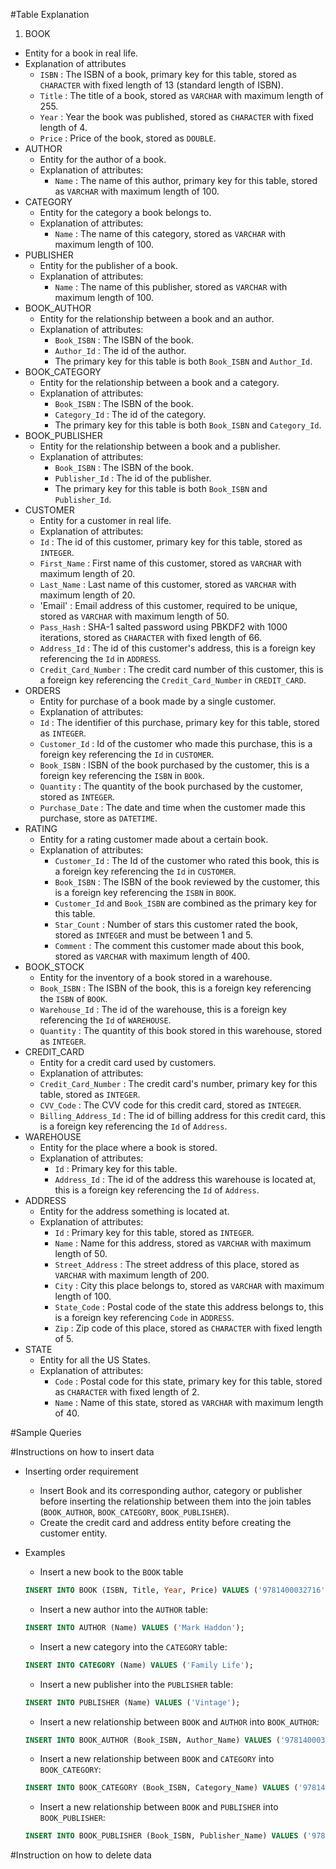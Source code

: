 #Table Explanation
1. BOOK
  - Entity for a book in real life.
  - Explanation of attributes
    - `ISBN` : The ISBN of a book, primary key for this table, stored as `CHARACTER` with fixed length of 13 (standard length of ISBN).
    - `Title` : The title of a book, stored as `VARCHAR` with maximum length of 255.
    - `Year` : Year the book was published, stored as `CHARACTER` with fixed length of 4.
    - `Price` : Price of the book, stored as `DOUBLE`.
- AUTHOR
  - Entity for the author of a book.
  - Explanation of attributes:
    - `Name` : The name of this author, primary key for this table, stored as `VARCHAR` with maximum length of 100.
- CATEGORY
  - Entity for the category a book belongs to.
  - Explanation of attributes:
    - `Name` : The name of this category, stored as `VARCHAR` with maximum length of 100.
- PUBLISHER
  - Entity for the publisher of a book.
  - Explanation of attributes:
    - `Name` : The name of this publisher, stored as `VARCHAR` with maximum length of 100.
- BOOK_AUTHOR
  - Entity for the relationship between a book and an author.
  - Explanation of attributes:
    - `Book_ISBN` : The ISBN of the book.
    - `Author_Id` : The id of the author.
    - The primary key for this table is both `Book_ISBN` and `Author_Id`.
- BOOK_CATEGORY
  - Entity for the relationship between a book and a category.
  - Explanation of attributes:
    - `Book_ISBN` : The ISBN of the book.
    - `Category_Id` : The id of the category.
    - The primary key for this table is both `Book_ISBN` and `Category_Id`.
- BOOK_PUBLISHER
  - Entity for the relationship between a book and a publisher.
  - Explanation of attributes:
    - `Book_ISBN` : The ISBN of the book.
    - `Publisher_Id` : The id of the publisher.
    - The primary key for this table is both `Book_ISBN` and `Publisher_Id`.
- CUSTOMER
  - Entity for a customer in real life.
  - Explanation of attributes:
   - `Id` : The id of this customer, primary key for this table, stored as `INTEGER`.
   - `First_Name` : First name of this customer, stored as `VARCHAR` with maximum length of 20.
   - `Last_Name` : Last name of this customer, stored as `VARCHAR` with maximum length of 20.
   - 'Email' : Email address of this customer, required to be unique, stored as `VARCHAR` with maximum length of 50.
   - `Pass_Hash` : SHA-1 salted password using PBKDF2 with 1000 iterations, stored as `CHARACTER` with fixed length of 66.
   - `Address_Id` : The id of this customer's address, this is a foreign key referencing the `Id` in `ADDRESS`.
   - `Credit_Card_Number` : The credit card number of this customer, this is a foreign key referencing the `Credit_Card_Number` in `CREDIT_CARD`.
- ORDERS
  - Entity for purchase of a book made by a single customer.
  - Explanation of attributes:
   - `Id` : The identifier of this purchase, primary key for this table, stored as `INTEGER`.
   - `Customer_Id` : Id of the customer who made this purchase, this is a foreign key referencing the `Id` in `CUSTOMER`.
   - `Book_ISBN` : ISBN of the book purchased by the customer, this is a foreign key referencing the `ISBN` in `BOOk`.
   - `Quantity` : The quantity of the book purchased by the customer, stored as `INTEGER`.
   - `Purchase_Date` : The date and time when the customer made this purchase, store as `DATETIME`.
- RATING
  - Entity for a rating customer made about a certain book.
  - Explanation of attributes:
    - `Customer_Id` : The Id of the customer who rated this book, this is a foreign key referencing the `Id` in `CUSTOMER`.
    - `Book_ISBN` : The ISBN of the book reviewed by the customer, this is a foreign key referencing the `ISBN` in `BOOK`.
    - `Customer_Id` and `Book_ISBN` are combined as the primary key for this table.
    - `Star_Count` : Number of stars this customer rated the book, stored as `INTEGER` and must be between 1 and 5.
    - `Comment` : The comment this customer made about this book, stored as `VARCHAR` with maximum length of 400.
- BOOK_STOCK
  - Entity for the inventory of a book stored in a warehouse.
  - `Book_ISBN` : The ISBN of the book, this is a foreign key referencing the `ISBN` of `BOOK`.
  - `Warehouse_Id` : The id of the warehouse, this is a foreign key referencing the `Id` of `WAREHOUSE`.
  - `Quantity` : The quantity of this book stored in this warehouse, stored as `INTEGER`.
- CREDIT_CARD
  - Entity for a credit card used by customers.
  - Explanation of attributes:
   - `Credit_Card_Number` : The credit card's number, primary key for this table, stored as `INTEGER`.
   - `CVV_Code` : The CVV code for this credit card, stored as `INTEGER`.
   - `Billing_Address_Id` : The id of billing address for this credit card, this is a foreign key referencing the `Id` of `Address`.
- WAREHOUSE
  - Entity for the place where a book is stored.
  - Explanation of attributes:
    - `Id` : Primary key for this table.
    - `Address_Id` : The id of the address this warehouse is located at, this is a foreign key referencing the `Id` of `Address`.
- ADDRESS
  - Entity for the address something is located at.
  - Explanation of attributes:
    - `Id` : Primary key for this table, stored as `INTEGER`.
    - `Name` : Name for this address, stored as `VARCHAR` with maximum length of 50.
    - `Street_Address` : The street address of this place, stored as `VARCHAR` with maximum length of 200.
    - `City` : City this place belongs to, stored as `VARCHAR` with maximum length of 100.
    - `State_Code` : Postal code of the state this address belongs to, this is a foreign key referencing `Code` in `ADDRESS`.
    - `Zip` : Zip code of this place, stored as `CHARACTER` with fixed length of 5.
- STATE
  - Entity for all the US States.
  - Explanation of attributes:
    - `Code` : Postal code for this state, primary key for this table, stored as `CHARACTER` with fixed length of 2.
    - `Name` : Name of this state, stored as `VARCHAR` with maximum length of 40.

#Sample Queries

#Instructions on how to insert data
- Inserting order requirement
  - Insert Book and its corresponding author, category or publisher before inserting the relationship between them into the join tables (`BOOK_AUTHOR`, `BOOK_CATEGORY`,  `BOOK_PUBLISHER`).
  - Create the credit card and address entity before creating the customer entity.
- Examples
  - Insert a new book to the `BOOK` table
  ```sql
  INSERT INTO BOOK (ISBN, Title, Year, Price) VALUES ('9781400032716', 'The Curious Incident of the Dog in the Night-Time', '2003', 7.68);
  ```
  - Insert a new author into the `AUTHOR` table:
  ```sql
  INSERT INTO AUTHOR (Name) VALUES ('Mark Haddon');
  ```
  - Insert a new category into the `CATEGORY` table:
  ```sql
  INSERT INTO CATEGORY (Name) VALUES ('Family Life');
  ```
  - Insert a new publisher into the `PUBLISHER` table:
  ```sql
  INSERT INTO PUBLISHER (Name) VALUES ('Vintage');
  ```
  - Insert a new relationship between `BOOK` and `AUTHOR` into `BOOK_AUTHOR`:
  ```sql
  INSERT INTO BOOK_AUTHOR (Book_ISBN, Author_Name) VALUES ('9781400032716', 'Mark Haddon');
  ```
  - Insert a new relationship between `BOOK` and `CATEGORY` into `BOOK_CATEGORY`:
  ```sql
  INSERT INTO BOOK_CATEGORY (Book_ISBN, Category_Name) VALUES ('9781400032716', 'Family Life');
  ```
  
  - Insert a new relationship between `BOOK` and `PUBLISHER` into `BOOK_PUBLISHER`:
  ```sql
  INSERT INTO BOOK_PUBLISHER (Book_ISBN, Publisher_Name) VALUES ('9781400032716', 'Vintage');
  ```

#Instruction on how to delete data
